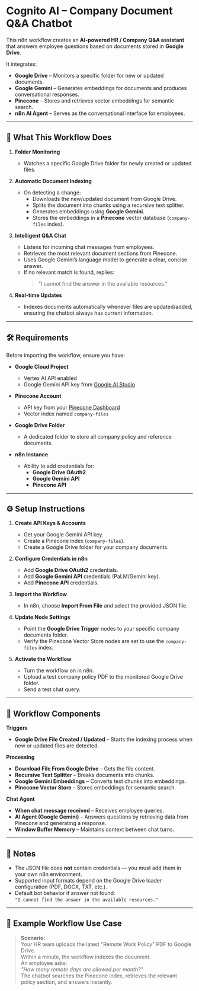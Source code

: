 # Cognito AI – Company Document Q&A Chatbot

This n8n workflow creates an **AI-powered HR / Company Q&A assistant** that answers employee questions based on documents stored in **Google Drive**.

It integrates:
- **Google Drive** – Monitors a specific folder for new or updated documents.
- **Google Gemini** – Generates embeddings for documents and produces conversational responses.
- **Pinecone** – Stores and retrieves vector embeddings for semantic search.
- **n8n AI Agent** – Serves as the conversational interface for employees.

---

## 📌 What This Workflow Does

1. **Folder Monitoring**
   - Watches a specific Google Drive folder for newly created or updated files.

2. **Automatic Document Indexing**
   - On detecting a change:
     - Downloads the new/updated document from Google Drive.
     - Splits the document into chunks using a recursive text splitter.
     - Generates embeddings using **Google Gemini**.
     - Stores the embeddings in a **Pinecone** vector database (`company-files` index).

3. **Intelligent Q&A Chat**
   - Listens for incoming chat messages from employees.
   - Retrieves the most relevant document sections from Pinecone.
   - Uses Google Gemini’s language model to generate a clear, concise answer.
   - If no relevant match is found, replies:  
     > "I cannot find the answer in the available resources."

4. **Real-time Updates**
   - Indexes documents automatically whenever files are updated/added, ensuring the chatbot always has current information.

---

## 🛠 Requirements

Before importing the workflow, ensure you have:

- **Google Cloud Project**
  - Vertex AI API enabled
  - Google Gemini API key from [Google AI Studio](https://aistudio.google.com/)

- **Pinecone Account**
  - API key from your [Pinecone Dashboard](https://www.pinecone.io/)
  - Vector index named `company-files`

- **Google Drive Folder**
  - A dedicated folder to store all company policy and reference documents.

- **n8n Instance**
  - Ability to add credentials for:
    - **Google Drive OAuth2**
    - **Google Gemini API**
    - **Pinecone API**

---

## ⚙️ Setup Instructions

1. **Create API Keys & Accounts**
   - Get your Google Gemini API key.
   - Create a Pinecone index (`company-files`).
   - Create a Google Drive folder for your company documents.

2. **Configure Credentials in n8n**
   - Add **Google Drive OAuth2** credentials.
   - Add **Google Gemini API** credentials (PaLM/Gemini key).
   - Add **Pinecone API** credentials.

3. **Import the Workflow**
   - In n8n, choose **Import From File** and select the provided JSON file.

4. **Update Node Settings**
   - Point the **Google Drive Trigger** nodes to your specific company documents folder.
   - Verify the Pinecone Vector Store nodes are set to use the `company-files` index.

5. **Activate the Workflow**
   - Turn the workflow on in n8n.
   - Upload a test company policy PDF to the monitored Google Drive folder.
   - Send a test chat query.

---

## 📂 Workflow Components

**Triggers**
- **Google Drive File Created / Updated** – Starts the indexing process when new or updated files are detected.

**Processing**
- **Download File From Google Drive** – Gets the file content.
- **Recursive Text Splitter** – Breaks documents into chunks.
- **Google Gemini Embeddings** – Converts text chunks into embeddings.
- **Pinecone Vector Store** – Stores embeddings for semantic search.

**Chat Agent**
- **When chat message received** – Receives employee queries.
- **AI Agent (Google Gemini)** – Answers questions by retrieving data from Pinecone and generating a response.
- **Window Buffer Memory** – Maintains context between chat turns.

---

## 📝 Notes

- The JSON file does **not** contain credentials — you must add them in your own n8n environment.
- Supported input formats depend on the Google Drive loader configuration (PDF, DOCX, TXT, etc.).
- Default bot behavior if answer not found:  
  `"I cannot find the answer in the available resources."`

---

## 🚀 Example Workflow Use Case

> **Scenario:**  
> Your HR team uploads the latest "Remote Work Policy" PDF to Google Drive.  
> Within a minute, the workflow indexes the document.  
> An employee asks:  
> *"How many remote days are allowed per month?"*  
> The chatbot searches the Pinecone index, retrieves the relevant policy section, and answers instantly.


